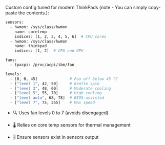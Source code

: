 Custom config tuned for modern ThinkPads (note - You can simply copy-paste the contents.):

  ```bash
  sensors:
    - hwmon: /sys/class/hwmon
      name: coretemp
      indices: [1, 2, 3, 4, 5, 6]  # CPU cores
    - hwmon: /sys/class/hwmon
      name: thinkpad
      indices: [1, 2]  # CPU and GPU
  
  fans:
    - tpacpi: /proc/acpi/ibm/fan
  
  levels:
    - [0, 0, 45]              # Fan off below 45 °C
    - ["level 1", 42, 50]     # Gentle spin
    - ["level 3", 48, 60]     # Moderate cooling
    - ["level 5", 55, 70]     # High cooling
    - ["level auto", 68, 78]  # BIOS-assisted
    - ["level 7", 75, 255]    # Max speed
  ```

- 🔍 Uses fan levels 0 to 7 (avoids disengaged)

- 🌡️ Relies on core temp sensors for thermal management

- 🎚️ Ensure sensors exist in sensors output
